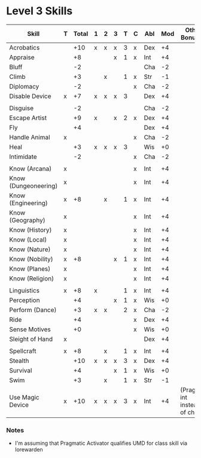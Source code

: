 # Level 3 Skills

Skill                | T | Total |1|2|3|T|C| Abl | Mod | Other Bonuses
---------------------|---|-------|-|-|-|-|-|-----|-----|--------------
Acrobatics           |   |  +10  |x|x|x|3|x| Dex | +4  |
Appraise             |   |  +8   | | |x|1|x| Int | +4  |
Bluff                |   |  -2   | | | | | | Cha | -2  |
Climb                |   |  +3   | |x| |1|x| Str | -1  |
Diplomacy            |   |  -2   | | | | |x| Cha | -2  |
Disable Device       | x |  +7   |x|x|x|3| | Dex | +4  |
                     |   |       | | | | | |     |     |
Disguise             |   |  -2   | | | | | | Cha | -2  |
Escape Artist        |   |  +9   |x| |x|2|x| Dex | +4  |
Fly                  |   |  +4   | | | | | | Dex | +4  |
Handle Animal        | x |       | | | | |x| Cha | -2  |
Heal                 |   |  +3   |x|x|x|3| | Wis | +0  |
Intimidate           |   |  -2   | | | | |x| Cha | -2  |
                     |   |       | | | | | |     |     |
Know (Arcana)        | x |       | | | | |x| Int | +4  |
Know (Dungeoneering) | x |       | | | | |x| Int | +4  |
Know (Engineering)   | x |  +8   | |x| |1|x| Int | +4  |
Know (Geography)     | x |       | | | | |x| Int | +4  |
Know (History)       | x |       | | | | |x| Int | +4  |
Know (Local)         | x |       | | | | |x| Int | +4  |
Know (Nature)        | x |       | | | | |x| Int | +4  |
Know (Nobility)      | x |  +8   | | |x|1|x| Int | +4  |
Know (Planes)        | x |       | | | | |x| Int | +4  |
Know (Religion)      | x |       | | | | |x| Int | +4  |
                     |   |       | | | | | |     |     |
Linguistics          | x |  +8   |x| | |1|x| Int | +4  |
Perception           |   |  +4   | | |x|1|x| Wis | +0  |
Perform (Dance)      |   |  +3   |x|x| |2|x| Cha | -2  |
Ride                 |   |  +4   | | | | |x| Dex | +4  |
Sense Motives        |   |  +0   | | | | |x| Wis | +0  |
Sleight of Hand      | x |       | | | | | | Dex | +4  |
                     |   |       | | | | | |     |     |
Spellcraft           | x |  +8   | |x| |1|x| Int | +4  |
Stealth              |   |  +10  |x|x|x|3|x| Dex | +4  |
Survival             |   |  +4   | | |x|1|x| Wis | +0  |
Swim                 |   |  +3   | |x| |1|x| Str | -1  |
Use Magic Device     | x |  +10  |x|x|x|3|x| Int | +4  | (PragAct: int instead of cha)

### Notes
* I'm assuming that Pragmatic Activator qualifies UMD for class skill via lorewarden
